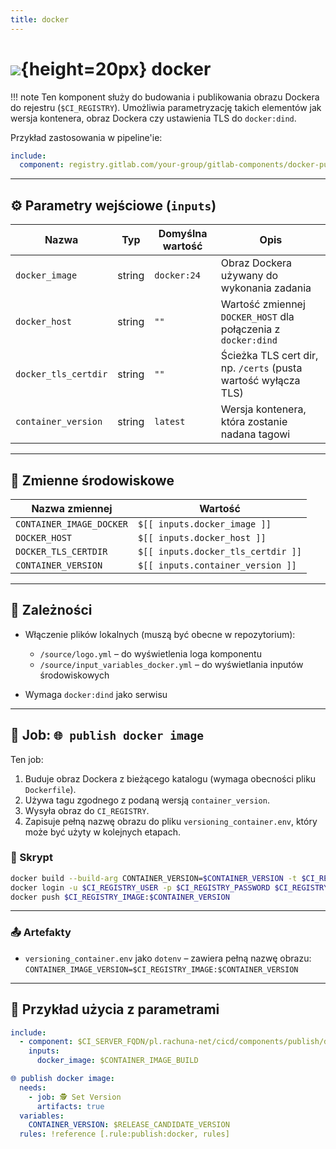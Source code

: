 ```yaml
---
title: docker
---
```

# ![](https://gitlab.com/pl.rachuna-net/infrastructure/terraform/modules/gitlab-project/-/raw/main/images/container.png){height=20px} docker

!!! note
    Ten komponent służy do budowania i publikowania obrazu Dockera do rejestru (`$CI_REGISTRY`). Umożliwia parametryzację takich elementów jak wersja kontenera, obraz Dockera czy ustawienia TLS do `docker:dind`.

Przykład zastosowania w pipeline'ie:

```yaml
include:
  component: registry.gitlab.com/your-group/gitlab-components/docker-publish
```

---
## ⚙️ Parametry wejściowe (`inputs`)

| Nazwa                | Typ    | Domyślna wartość | Opis                                                           |
| -------------------- | ------ | ---------------- | -------------------------------------------------------------- |
| `docker_image`       | string | `docker:24`      | Obraz Dockera używany do wykonania zadania                     |
| `docker_host`        | string | `""`             | Wartość zmiennej `DOCKER_HOST` dla połączenia z `docker:dind`  |
| `docker_tls_certdir` | string | `""`             | Ścieżka TLS cert dir, np. `/certs` (pusta wartość wyłącza TLS) |
| `container_version`  | string | `latest`         | Wersja kontenera, która zostanie nadana tagowi                 |

---
## 🧬 Zmienne środowiskowe

| Nazwa zmiennej           | Wartość                            |
| ------------------------ | ---------------------------------- |
| `CONTAINER_IMAGE_DOCKER` | `$[[ inputs.docker_image ]]`       |
| `DOCKER_HOST`            | `$[[ inputs.docker_host ]]`        |
| `DOCKER_TLS_CERTDIR`     | `$[[ inputs.docker_tls_certdir ]]` |
| `CONTAINER_VERSION`      | `$[[ inputs.container_version ]]`  |

---

## 🧱 Zależności

* Włączenie plików lokalnych (muszą być obecne w repozytorium):

  * `/source/logo.yml` – do wyświetlenia loga komponentu
  * `/source/input_variables_docker.yml` – do wyświetlania inputów środowiskowych
* Wymaga `docker:dind` jako serwisu

---
## 🚀 Job: `🌐 publish docker image`

Ten job:

1. Buduje obraz Dockera z bieżącego katalogu (wymaga obecności pliku `Dockerfile`).
2. Używa tagu zgodnego z podaną wersją `container_version`.
3. Wysyła obraz do `CI_REGISTRY`.
4. Zapisuje pełną nazwę obrazu do pliku `versioning_container.env`, który może być użyty w kolejnych etapach.

### 📜 Skrypt

```bash
docker build --build-arg CONTAINER_VERSION=$CONTAINER_VERSION -t $CI_REGISTRY_IMAGE:$CONTAINER_VERSION .
docker login -u $CI_REGISTRY_USER -p $CI_REGISTRY_PASSWORD $CI_REGISTRY
docker push $CI_REGISTRY_IMAGE:$CONTAINER_VERSION
```

---
### 📤 Artefakty

* `versioning_container.env` jako `dotenv` – zawiera pełną nazwę obrazu:
  `CONTAINER_IMAGE_VERSION=$CI_REGISTRY_IMAGE:$CONTAINER_VERSION`

---
## 🧪 Przykład użycia z parametrami

```yaml
include:
  - component: $CI_SERVER_FQDN/pl.rachuna-net/cicd/components/publish/docker@$COMPONENT_VERSION_PUBLISH
    inputs:
      docker_image: $CONTAINER_IMAGE_BUILD

🌐 publish docker image:
  needs:
    - job: 🕵 Set Version
      artifacts: true
  variables:
    CONTAINER_VERSION: $RELEASE_CANDIDATE_VERSION
  rules: !reference [.rule:publish:docker, rules]
```